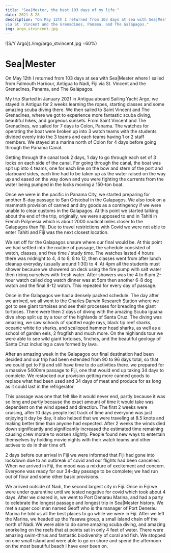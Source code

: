 ```yaml
---
title: "Sea|Mester, the best 103 days of my life."
date: 2021-8-28
description: "On May 12th I returned from 103 days at sea with Sea|Mester where I sailed from Falmouth Harbour, Antigua to Nadi, Fiji
via St. Vincent and the Grenadines, Panama, and The Galápagos."
img: argo_stvincent.jpg
---
```


![S/Y Argo](./img/argo_stvincent.jpg =60%)

# Sea|Mester

On May 12th I returned from 103 days at sea with Sea|Mester where I sailed from Falmouth Harbour, Antigua to Nadi, Fiji via St. Vincent and the Grenadines, Panama, and The Galápagos. 

My trip Started in January 2021 in Antigua aboard Sailing Yacht Argo, we stayed in Antigua for 2 weeks learning the ropes, starting classes and some amazing scuba diving there. We then sailed to Saint Vincent and The Grenadines, where we got to experience more fantastic scuba diving, beautiful hikes, and gorgeous sunsets. From Saint Vincent and The Grenadines, we sailed for 7 days to Colon, Panama. The watches for operating the boat were broken up into 3 watch teams with the students divided evenly into the 3 teams and each teams having 1 or 2 staff members. We stayed at a marina north of Colon for 4 days before going through the Panama Canal. 

Getting through the canal took 2 days, 1 day to go through each set of 3 locks on each side of the canal. For going through the canal, the boat was spit up into 4 teams, one for each line on the bow and stern of the port and starboard sides, each line had to be taken up as the water raised on the way up and eased on the way down and you were fighting the currents from the water being pumped in the locks moving a 150-ton boat. 

Once we were in the pacific in Panama City, we started preparing for another 8-day passage to San Cristobal in the Galapagos. We also took on a mammoth provision of canned and dry goods as a contingency if we were unable to clear customs in the Galapagos. At this point we started talking about the end of the trip, originally, we were supposed to end in Tahiti in French Polynesia which is about 2000 nautical miles closer to the Galapagos than Fiji. Due to travel restrictions with Covid we were not able to enter Tahiti and Fiji was the next closest location. 

We set off for the Galapagos unsure where our final would be. At this point we had settled into the routine of passage, the schedule consisted of watch, classes, and free time / study time. The watches lasted 4 hours there was midnight to 4, 4 to 8, 8 to 12, then classes went from after lunch cleanup everyday (usually around 1:30) to 4. At 4pm all the students must shower because we showered on deck using the fire pump with salt water then ricing ourselves with fresh water. After showers was the 4 to 6 pm 2-hour watch called dog watch dinner was at 5pm then another 6-8 dog watch and the final 8-12 watch. This repeated for every day of passage. 

Once in the Galapagos we had a densely packed schedule. The day after we arrived, we all went to the Charles Darwin Research Station where we got to see giant tortoises and see their processes for breading the giant tortoises. There were then 2 days of diving with the amazing Scuba Iguana dive shop split up by a tour of the highlands of Santa Cruz. The diving was amazing, we saw schools of spotted eagle rays, black tip reef sharks, oceanic white tip sharks, and scalloped hammer head sharks, as well as a school of garden eels, 2 frogfish and much more. On the highlands tour we were able to see wild giant tortoises, finches, and the beautiful geology of Santa Cruz including a cave formed by lava. 

After an amazing week in the Galapagos our final destination had been decided and our trip had been extended from 90 to 96 days total, so that we could get to Fiji and still have time to do activities there. we prepared for a massive 5400nm passage to Fiji, one that would end up taking 34 days to complete. We restocked our provision getting more canned goods to replace what had been used and 34 days of meat and produce for as long as it could last in the refrigerator. 

This passage was one that felt like it would never end, partly because it was so long and partly because the exact amount of time it would take was dependent on the wind speed and direction. The first 2 weeks were cruising, after 10 days people lost track of time and everyone was just enjoying it day by day, it also helped that we were traveling at 8.5 knots and making better time than anyone had expected. After 2 weeks the winds died down significantly and significantly increased the estimated time remaining causing crew morale to worsen slightly. People found new ways to entertain themselves by holding movie nights with their watch teams and other actives to do in their time off. 

2 days before our arrival in Fiji we were informed that Fiji had gone into lockdown due to an outbreak of covid and our flights had been cancelled. When we arrived in Fiji, the mood was a mixture of excitement and concern. Everyone was ready for our 34-day passage to be complete; we had run out of flour and some other basic provisions. 

We arrived outside of Nadi, the second largest city in Fiji. Once in Fiji we were under quarantine until we tested negative for covid which took about 4 days. After we cleared in, we went to Port Denarau Marina, and had a party to celebrate the longest passage and longest trip in Sea|Mester history. We met a super cool man named Geoff who is the manager of Port Denerau Marina he told us all the best places to go while we were in Fiji. After we left the Marina, we headed up the Yasawa group, a small island chain off the north of Nadi. We were able to do some amazing scuba diving, and amazing snorkeling on the reefs that at points sat in only 4 feet of water. There were amazing swim-thrus and fantastic biodiversity of coral and fish. We stopped on one small island and were able to go on shore and spend the afternoon on the most beautiful beach I have ever been on. 